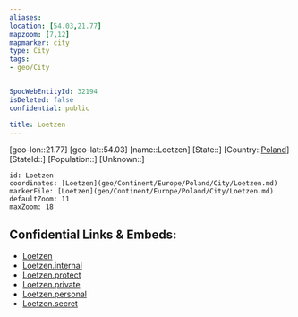 ```yaml
---
aliases: 
location: [54.03,21.77]
mapzoom: [7,12] 
mapmarker: city 
type: City
tags:
- geo/City


SpocWebEntityId: 32194
isDeleted: false
confidential: public

title: Loetzen
---
```

[geo-lon::21.77]
[geo-lat::54.03]
[name::Loetzen]
[State::]
[Country::[Poland](geo/Continent/Europe/Poland.md)]
[StateId::]
[Population::]
[Unknown::]


```leaflet
id: Loetzen
coordinates: [Loetzen](geo/Continent/Europe/Poland/City/Loetzen.md)
markerFile: [Loetzen](geo/Continent/Europe/Poland/City/Loetzen.md)
defaultZoom: 11 
maxZoom: 18
```


## Confidential Links & Embeds: 
- [Loetzen](../../../../../../_public/geo/Continent/Europe/Poland/City/Loetzen.md) 
- [Loetzen.internal](../../../../../../_internal/geo/Continent/Europe/Poland/City/Loetzen.internal.md) 
- [Loetzen.protect](../../../../../../_protect/geo/Continent/Europe/Poland/City/Loetzen.protect.md) 
- [Loetzen.private](../../../../../../_private/geo/Continent/Europe/Poland/City/Loetzen.private.md) 
- [Loetzen.personal](../../../../../../_personal/geo/Continent/Europe/Poland/City/Loetzen.personal.md) 
- [Loetzen.secret](../../../../../../_secret/geo/Continent/Europe/Poland/City/Loetzen.secret.md) 
